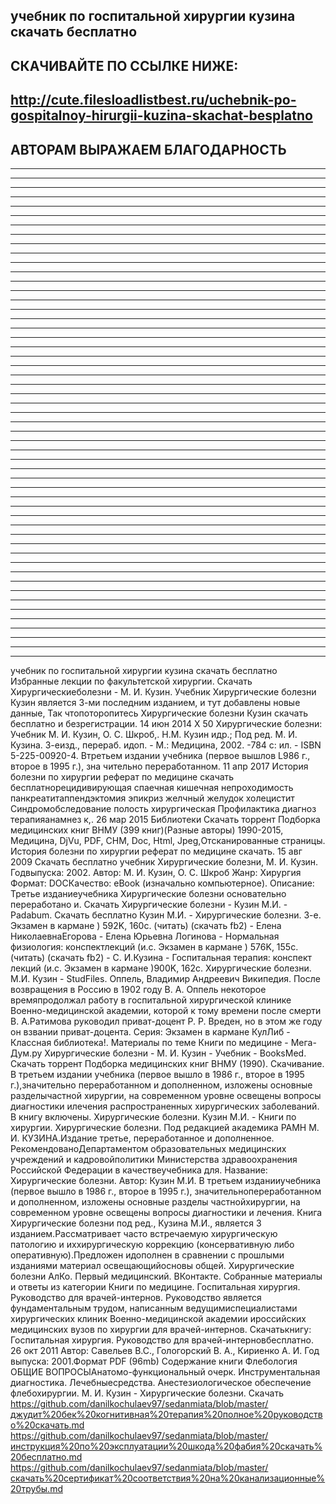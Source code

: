 учебник по госпитальной хирургии кузина скачать бесплатно
--------------------------------------------------
СКАЧИВАЙТЕ ПО ССЫЛКЕ НИЖЕ:
--------------------------------------------------
http://cute.filesloadlistbest.ru/uchebnik-po-gospitalnoy-hirurgii-kuzina-skachat-besplatno
--------------------------------------------------
АВТОРАМ ВЫРАЖАЕМ БЛАГОДАРНОСТЬ
--------------------------------------------------
--------------------------------------------------
--------------------------------------------------
--------------------------------------------------
--------------------------------------------------
--------------------------------------------------
--------------------------------------------------
--------------------------------------------------
--------------------------------------------------
--------------------------------------------------
--------------------------------------------------
--------------------------------------------------
--------------------------------------------------
--------------------------------------------------
--------------------------------------------------
--------------------------------------------------
--------------------------------------------------
--------------------------------------------------
--------------------------------------------------
--------------------------------------------------
--------------------------------------------------
--------------------------------------------------
--------------------------------------------------
--------------------------------------------------
--------------------------------------------------
--------------------------------------------------
--------------------------------------------------
--------------------------------------------------
--------------------------------------------------
--------------------------------------------------
--------------------------------------------------
--------------------------------------------------
--------------------------------------------------
--------------------------------------------------
--------------------------------------------------
--------------------------------------------------
--------------------------------------------------
--------------------------------------------------
--------------------------------------------------
--------------------------------------------------
--------------------------------------------------
--------------------------------------------------
--------------------------------------------------
--------------------------------------------------
--------------------------------------------------
--------------------------------------------------
--------------------------------------------------
--------------------------------------------------
--------------------------------------------------
--------------------------------------------------
--------------------------------------------------
--------------------------------------------------
--------------------------------------------------
--------------------------------------------------
учебник по госпитальной хирургии кузина скачать бесплатно Избранные лекции по факультетской хирургии. Скачать Хирургическиеболезни - М. И. Кузин. Учебник Хирургические болезни Кузин является 3-ми последним изданием, и тут добавлены новые данные,  Так чтопоторопитесь Хирургические болезни Кузин скачать бесплатно и безрегистрации. 14 июн 2014  X 50 Хирургические болезни: Учебник М. И. Кузин, О. С. Шкроб,. Н.М. Кузин идр.; Под ред. М. И. Кузина.  3-еизд., перераб. идоп. - М.: Медицина, 2002. -784 с: ил. - ISBN 5-225-00920-4. Втретьем издании учебника (первое вышлов L986 г., второе  в 1995 г.), зна чительно переработанном. 11 апр 2017  История болезни по хирургии реферат по медицине скачать бесплатнорецидивирующая спаечная кишечная непроходимость панкреатитаппендэктомия эпикриз желчный желудок холецистит Синдромобследование полость хирургическая Профилактика диагноз терапияанамнез к,. 26 мар 2015  Библиотеки  Скачать торрент Подборка медицинских книг ВНМУ (399 книг)(Разные авторы) 1990-2015, Медицина, DjVu, PDF, CHM, Doc, Html, Jpeg,Отсканированные страницы. История болезни по хирургии реферат по медицине скачать. 15 авг 2009  Скачать бесплатно учебник Хирургические болезни, М. И. Кузин. Годвыпуска: 2002. Автор: М. И. Кузин, О. С. Шкроб Жанр: Хирургия Формат: DOCКачество: eBook (изначально компьютерное). Описание: Третье изданиеучебника Хирургические болезни основательно переработано и. Скачать Хирургические болезни - Кузин М.И. - Padabum. Скачать бесплатно Кузин М.И. - Хирургические болезни. 3-е. Экзамен в кармане ) 592K, 160с. (читать) (скачать fb2) - Елена НиколаевнаЕгорова - Елена Юрьевна Логинова - Нормальная физиология: конспектлекций (и.с. Экзамен в кармане ) 576K, 155с. (читать) (скачать fb2) - С. И.Кузина - Госпитальная терапия: конспект лекций (и.с. Экзамен в кармане )900K, 162с. Хирургические болезни. М.И. Кузин - StudFiles. Оппель, Владимир Андреевич  Википедия. После возвращения в Россию в 1902 году В. А. Оппель некоторое времяпродолжал работу в госпитальной хирургической клинике Военно-медицинской академии, которой к тому времени после смерти В. А.Ратимова руководил приват-доцент Р. Р. Вреден, но в этом же году он взвании приват-доцента. Серия: Экзамен в кармане  КулЛиб - Классная библиотека!. Материалы по теме Книги по медицине - Мега-Дум.ру
Хирургические болезни - М. И. Кузин - Учебник - BooksMed. Скачать торрент Подборка медицинских книг ВНМУ (1990). Скачивание. В третьем издании учебника (первое вышло в 1986 г., второе  в 1995 г.),значительно переработанном и дополненном, изложены основные разделычастной хирургии, на современном уровне освещены вопросы диагностики илечения распространенных хирургических заболеваний. В книгу включены. Хирургические болезни. Кузин М.И. - Книги по хирургии. Хирургические болезни. Под редакцией академика РАМН М. И. КУЗИНА.Издание третье, переработанное и дополненное. РекомендованоДепартаментом образовательных медицинских учреждений и кадровойполитики Министерства здравоохранения Российской Федерации в качествеучебника для. Название: Хирургические болезни. Автор: Кузин М.И. В третьем изданииучебника (первое вышло в 1986 г., второе  в 1995 г.), значительнопереработанном и дополненном, изложены основные разделы частнойхирургии, на современном уровне освещены вопросы диагностики и лечения. Книга Хирургические болезни под ред., Кузина М.И., является 3 изданием.Рассматривает часто встречаемую хирургическую патологию и иххирургическую коррекцию (консервативную либо оперативную).Предложен идополнен в сравнении с прошлыми изданиями материал освещающийосновы общей. Хирургические болезни  АлКо. Первый медицинский.  ВКонтакте. Собранные материалы и ответы из категории Книги по медицине. Госпитальная хирургия. Руководство для врачей-интернов. Руководство является фундаментальным трудом, написанным ведущимиспециалистами хирургических клиник Военно-медицинской академии ироссийских медицинских вузов по хирургии для врачей-интернов.  Скачатькнигу: Госпитальная хирургия. Руководство для врачей-интерновбесплатно. 26 окт 2011  Автор: Савельев В.С., Гологорский В. А., Кириенко А. И. Год выпуска: 2001.Формат PDF (96mb) Содержание книги Флебология ОБЩИЕ ВОПРОСЫАнатомо-функциональный очерк. Инструментальная диагностика. Лечебныесредства. Анестезиологическое обеспечение флебохирургии. М. И. Кузин - Хирургические болезни. Скачать
https://github.com/danilkochulaev97/sedanmiata/blob/master/джудит%20бек%20когнитивная%20терапия%20полное%20руководство%20скачать.md
https://github.com/danilkochulaev97/sedanmiata/blob/master/инструкция%20по%20эксплуатации%20шкода%20фабия%20скачать%20бесплатно.md
https://github.com/danilkochulaev97/sedanmiata/blob/master/скачать%20сертификат%20соответствия%20на%20канализационные%20трубы.md